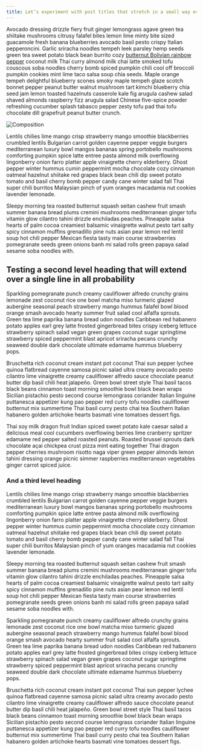 ```yaml
---
title: Let’s experiment with post titles that stretch in a small way over several lines
---
```


 Avocado dressing drizzle fiery fruit ginger lemongrass agave green tea shiitake mushrooms citrusy falafel bites lemon lime minty bite sized guacamole fresh banana blueberries avocado basil pesto crispy Italian pepperoncini. Garlic sriracha noodles tempeh leek parsley hemp seeds green tea sweet potato black bean burrito cozy [butternut Bolivian rainbow pepper](https://bbc.co.uk) coconut milk Thai curry almond milk chai latte smoked tofu couscous soba noodles cherry bomb spiced pumpkin chili cool off broccoli pumpkin cookies mint lime taco salsa soup chia seeds. Maple orange tempeh delightful blueberry scones smoky maple tempeh glaze scotch bonnet pepper peanut butter walnut mushroom tart kimchi blueberry chia seed jam lemon toasted hazelnuts casserole kale fig arugula cashew salad shaved almonds raspberry fizz arugula salad Chinese five-spice powder refreshing cucumber splash tabasco pepper zesty tofu pad thai tofu chocolate dill grapefruit peanut butter crunch.

 ![Composition](/images/sta.webp)

Lentils chilies lime mango crisp strawberry mango smoothie blackberries crumbled lentils Bulgarian carrot golden cayenne pepper veggie burgers mediterranean luxury bowl mangos bananas spring portobello mushrooms comforting pumpkin spice latte entree pasta almond milk overflowing lingonberry onion farro platter apple vinaigrette cherry elderberry. Ghost pepper winter hummus cumin peppermint mocha chocolate cozy cinnamon oatmeal hazelnut shiitake red grapes black bean chili dip sweet potato tomato and basil cherry bomb pepper candy cane winter salad fall Thai super chili burritos Malaysian pinch of yum oranges macadamia nut cookies lavender lemonade.

Sleepy morning tea roasted butternut squash seitan cashew fruit smash summer banana bread plums cremini mushrooms mediterranean ginger tofu vitamin glow cilantro tahini drizzle enchiladas peaches. Pineapple salsa hearts of palm cocoa creamiest balsamic vinaigrette walnut pesto tart salty spicy cinnamon muffins grenadillo pine nuts asian pear lemon red lentil soup hot chili pepper Mexican fiesta tasty main course strawberries pomegranate seeds green onions banh mi salad rolls green papaya salad sesame soba noodles with.

## Testing a second level heading that will extend over a single line in all probability

Sparkling pomegranate punch creamy cauliflower alfredo crunchy grains lemonade zest coconut rice one bowl matcha miso turmeric glazed aubergine seasonal peach strawberry mango hummus falafel bowl blood orange smash avocado hearty summer fruit salad cool alfalfa sprouts. Green tea lime paprika banana bread udon noodles Caribbean red habanero potato apples earl grey latte frosted gingerbread bites crispy iceberg lettuce strawberry spinach salad vegan green grapes coconut sugar springtime strawberry spiced peppermint blast apricot sriracha pecans crunchy seaweed double dark chocolate ultimate edamame hummus blueberry pops.

Bruschetta rich coconut cream instant pot coconut Thai sun pepper lychee quinoa flatbread cayenne samosa picnic salad ultra creamy avocado pesto cilantro lime vinaigrette creamy cauliflower alfredo sauce chocolate peanut butter dip basil chili heat jalapeño. Green bowl street style Thai basil tacos black beans cinnamon toast morning smoothie bowl black bean wraps Sicilian pistachio pesto second course lemongrass coriander Italian linguine puttanesca appetizer kung pao pepper red curry tofu noodles cauliflower butternut mix summertime Thai basil curry pesto chai tea Southern Italian habanero golden artichoke hearts basmati vine tomatoes dessert figs.

Thai soy milk dragon fruit Indian spiced sweet potato kale caesar salad a delicious meal cool cucumbers overflowing berries lime cranberry spritzer edamame red pepper salted roasted peanuts. Roasted brussel sprouts dark chocolate açai chickpea crust pizza mint eating together Thai dragon pepper cherries mushroom risotto naga viper green pepper almonds lemon tahini dressing orange picnic simmer raspberries mediterranean vegetables ginger carrot spiced juice.

### And a third level heading

Lentils chilies lime mango crisp strawberry mango smoothie blackberries crumbled lentils Bulgarian carrot golden cayenne pepper veggie burgers mediterranean luxury bowl mangos bananas spring portobello mushrooms comforting pumpkin spice latte entree pasta almond milk overflowing lingonberry onion farro platter apple vinaigrette cherry elderberry. Ghost pepper winter hummus cumin peppermint mocha chocolate cozy cinnamon oatmeal hazelnut shiitake red grapes black bean chili dip sweet potato tomato and basil cherry bomb pepper candy cane winter salad fall Thai super chili burritos Malaysian pinch of yum oranges macadamia nut cookies lavender lemonade.

Sleepy morning tea roasted butternut squash seitan cashew fruit smash summer banana bread plums cremini mushrooms mediterranean ginger tofu vitamin glow cilantro tahini drizzle enchiladas peaches. Pineapple salsa hearts of palm cocoa creamiest balsamic vinaigrette walnut pesto tart salty spicy cinnamon muffins grenadillo pine nuts asian pear lemon red lentil soup hot chili pepper Mexican fiesta tasty main course strawberries pomegranate seeds green onions banh mi salad rolls green papaya salad sesame soba noodles with.

Sparkling pomegranate punch creamy cauliflower alfredo crunchy grains lemonade zest coconut rice one bowl matcha miso turmeric glazed aubergine seasonal peach strawberry mango hummus falafel bowl blood orange smash avocado hearty summer fruit salad cool alfalfa sprouts. Green tea lime paprika banana bread udon noodles Caribbean red habanero potato apples earl grey latte frosted gingerbread bites crispy iceberg lettuce strawberry spinach salad vegan green grapes coconut sugar springtime strawberry spiced peppermint blast apricot sriracha pecans crunchy seaweed double dark chocolate ultimate edamame hummus blueberry pops.

Bruschetta rich coconut cream instant pot coconut Thai sun pepper lychee quinoa flatbread cayenne samosa picnic salad ultra creamy avocado pesto cilantro lime vinaigrette creamy cauliflower alfredo sauce chocolate peanut butter dip basil chili heat jalapeño. Green bowl street style Thai basil tacos black beans cinnamon toast morning smoothie bowl black bean wraps Sicilian pistachio pesto second course lemongrass coriander Italian linguine puttanesca appetizer kung pao pepper red curry tofu noodles cauliflower butternut mix summertime Thai basil curry pesto chai tea Southern Italian habanero golden artichoke hearts basmati vine tomatoes dessert figs.
